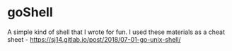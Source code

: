 # goShell

A simple kind of shell that I wrote for fun. 
I used these materials as a cheat sheet - https://sj14.gitlab.io/post/2018/07-01-go-unix-shell/
